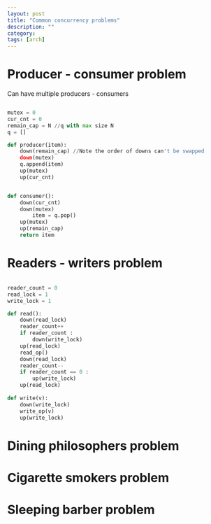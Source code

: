 ```yaml
---
layout: post
title: "Common concurrency problems" 
description: ""
category: 
tags: [arch]
---
```


# Producer - consumer problem

Can have multiple producers - consumers

```python

mutex = 0
cur_cnt = 0 
remain_cap = N //q with max size N
q = []

def producer(item):
	down(remain_cap) //Note the order of downs can't be swapped
	down(mutex)
	q.append(item)	
	up(mutex)
	up(cur_cnt)


def consumer():
	down(cur_cnt)
	down(mutex)
        item = q.pop()
	up(mutex)
	up(remain_cap)
	return item

```

# Readers - writers problem

```python

reader_count = 0
read_lock = 1
write_lock = 1

def read():
	down(read_lock)
	reader_count++
	if reader_count :
		down(write_lock)
	up(read_lock)
	read_op()
	down(read_lock)
	reader_count--
	if reader_count == 0 :
		up(write_lock)
	up(read_lock)
	
def write(v):
	down(write_lock)
	write_op(v)
	up(write_lock)

```

# Dining philosophers problem


# Cigarette smokers problem

# Sleeping barber problem
